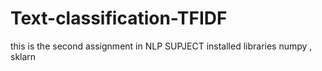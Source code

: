 # Text-classification-TFIDF
this is the second assignment in NLP SUPJECT 
installed libraries numpy , sklarn 
